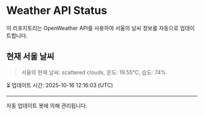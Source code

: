 
# Weather API Status

이 리포지토리는 OpenWeather API를 사용하여 서울의 날씨 정보를 자동으로 업데이트합니다.

## 현재 서울 날씨
> 서울의 현재 날씨: scattered clouds, 온도: 19.55°C, 습도: 74%

⏳ 업데이트 시간: 2025-10-16 12:16:03 (UTC)

---
자동 업데이트 봇에 의해 관리됩니다.
